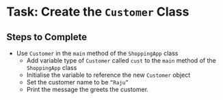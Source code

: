 # Task: Create the `Customer` Class

## **Steps to Complete**
* Use `Customer` in the `main` method of the `ShoppingApp` class
  * Add variable type of `Customer` called `cust` to the `main` method of the `ShoppingApp` class
  * Initialise the variable to reference the new `Customer` object
  * Set the customer name to be `“Raju”`
  * Print the message the greets the customer.